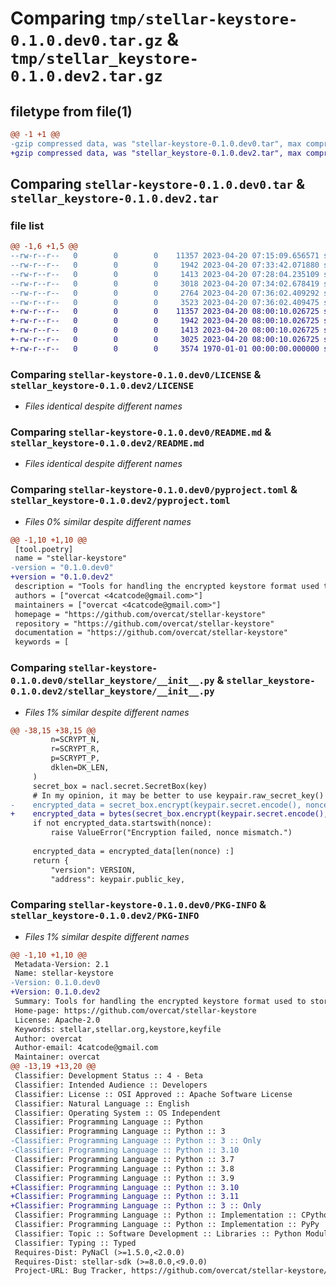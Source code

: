 # Comparing `tmp/stellar-keystore-0.1.0.dev0.tar.gz` & `tmp/stellar_keystore-0.1.0.dev2.tar.gz`

## filetype from file(1)

```diff
@@ -1 +1 @@
-gzip compressed data, was "stellar-keystore-0.1.0.dev0.tar", max compression
+gzip compressed data, was "stellar_keystore-0.1.0.dev2.tar", max compression
```

## Comparing `stellar-keystore-0.1.0.dev0.tar` & `stellar_keystore-0.1.0.dev2.tar`

### file list

```diff
@@ -1,6 +1,5 @@
--rw-r--r--   0        0        0    11357 2023-04-20 07:15:09.656571 stellar-keystore-0.1.0.dev0/LICENSE
--rw-r--r--   0        0        0     1942 2023-04-20 07:33:42.071880 stellar-keystore-0.1.0.dev0/README.md
--rw-r--r--   0        0        0     1413 2023-04-20 07:28:04.235109 stellar-keystore-0.1.0.dev0/pyproject.toml
--rw-r--r--   0        0        0     3018 2023-04-20 07:34:02.678419 stellar-keystore-0.1.0.dev0/stellar_keystore/__init__.py
--rw-r--r--   0        0        0     2764 2023-04-20 07:36:02.409292 stellar-keystore-0.1.0.dev0/setup.py
--rw-r--r--   0        0        0     3523 2023-04-20 07:36:02.409475 stellar-keystore-0.1.0.dev0/PKG-INFO
+-rw-r--r--   0        0        0    11357 2023-04-20 08:00:10.026725 stellar_keystore-0.1.0.dev2/LICENSE
+-rw-r--r--   0        0        0     1942 2023-04-20 08:00:10.026725 stellar_keystore-0.1.0.dev2/README.md
+-rw-r--r--   0        0        0     1413 2023-04-20 08:00:10.026725 stellar_keystore-0.1.0.dev2/pyproject.toml
+-rw-r--r--   0        0        0     3025 2023-04-20 08:00:10.026725 stellar_keystore-0.1.0.dev2/stellar_keystore/__init__.py
+-rw-r--r--   0        0        0     3574 1970-01-01 00:00:00.000000 stellar_keystore-0.1.0.dev2/PKG-INFO
```

### Comparing `stellar-keystore-0.1.0.dev0/LICENSE` & `stellar_keystore-0.1.0.dev2/LICENSE`

 * *Files identical despite different names*

### Comparing `stellar-keystore-0.1.0.dev0/README.md` & `stellar_keystore-0.1.0.dev2/README.md`

 * *Files identical despite different names*

### Comparing `stellar-keystore-0.1.0.dev0/pyproject.toml` & `stellar_keystore-0.1.0.dev2/pyproject.toml`

 * *Files 0% similar despite different names*

```diff
@@ -1,10 +1,10 @@
 [tool.poetry]
 name = "stellar-keystore"
-version = "0.1.0.dev0"
+version = "0.1.0.dev2"
 description = "Tools for handling the encrypted keystore format used to store Stellar keypairs."
 authors = ["overcat <4catcode@gmail.com>"]
 maintainers = ["overcat <4catcode@gmail.com>"]
 homepage = "https://github.com/overcat/stellar-keystore"
 repository = "https://github.com/overcat/stellar-keystore"
 documentation = "https://github.com/overcat/stellar-keystore"
 keywords = [
```

### Comparing `stellar-keystore-0.1.0.dev0/stellar_keystore/__init__.py` & `stellar_keystore-0.1.0.dev2/stellar_keystore/__init__.py`

 * *Files 1% similar despite different names*

```diff
@@ -38,15 +38,15 @@
         n=SCRYPT_N,
         r=SCRYPT_R,
         p=SCRYPT_P,
         dklen=DK_LEN,
     )
     secret_box = nacl.secret.SecretBox(key)
     # In my opinion, it may be better to use keypair.raw_secret_key() as data.
-    encrypted_data = secret_box.encrypt(keypair.secret.encode(), nonce=nonce)
+    encrypted_data = bytes(secret_box.encrypt(keypair.secret.encode(), nonce=nonce))
     if not encrypted_data.startswith(nonce):
         raise ValueError("Encryption failed, nonce mismatch.")
 
     encrypted_data = encrypted_data[len(nonce) :]
     return {
         "version": VERSION,
         "address": keypair.public_key,
```

### Comparing `stellar-keystore-0.1.0.dev0/PKG-INFO` & `stellar_keystore-0.1.0.dev2/PKG-INFO`

 * *Files 1% similar despite different names*

```diff
@@ -1,10 +1,10 @@
 Metadata-Version: 2.1
 Name: stellar-keystore
-Version: 0.1.0.dev0
+Version: 0.1.0.dev2
 Summary: Tools for handling the encrypted keystore format used to store Stellar keypairs.
 Home-page: https://github.com/overcat/stellar-keystore
 License: Apache-2.0
 Keywords: stellar,stellar.org,keystore,keyfile
 Author: overcat
 Author-email: 4catcode@gmail.com
 Maintainer: overcat
@@ -13,19 +13,20 @@
 Classifier: Development Status :: 4 - Beta
 Classifier: Intended Audience :: Developers
 Classifier: License :: OSI Approved :: Apache Software License
 Classifier: Natural Language :: English
 Classifier: Operating System :: OS Independent
 Classifier: Programming Language :: Python
 Classifier: Programming Language :: Python :: 3
-Classifier: Programming Language :: Python :: 3 :: Only
-Classifier: Programming Language :: Python :: 3.10
 Classifier: Programming Language :: Python :: 3.7
 Classifier: Programming Language :: Python :: 3.8
 Classifier: Programming Language :: Python :: 3.9
+Classifier: Programming Language :: Python :: 3.10
+Classifier: Programming Language :: Python :: 3.11
+Classifier: Programming Language :: Python :: 3 :: Only
 Classifier: Programming Language :: Python :: Implementation :: CPython
 Classifier: Programming Language :: Python :: Implementation :: PyPy
 Classifier: Topic :: Software Development :: Libraries :: Python Modules
 Classifier: Typing :: Typed
 Requires-Dist: PyNaCl (>=1.5.0,<2.0.0)
 Requires-Dist: stellar-sdk (>=8.0.0,<9.0.0)
 Project-URL: Bug Tracker, https://github.com/overcat/stellar-keystore/issues
```

